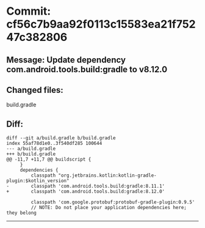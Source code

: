 # Commit: cf56c7b9aa92f0113c15583ea21f75247c382806
## Message: Update dependency com.android.tools.build:gradle to v8.12.0
## Changed files:
build.gradle

## Diff:
```
diff --git a/build.gradle b/build.gradle
index 55af78d1e0..3f540df285 100644
--- a/build.gradle
+++ b/build.gradle
@@ -11,7 +11,7 @@ buildscript {
     }
     dependencies {
         classpath "org.jetbrains.kotlin:kotlin-gradle-plugin:$kotlin_version"
-        classpath 'com.android.tools.build:gradle:8.11.1'
+        classpath 'com.android.tools.build:gradle:8.12.0'
 
         classpath 'com.google.protobuf:protobuf-gradle-plugin:0.9.5'
         // NOTE: Do not place your application dependencies here; they belong
```
-----------------------------------
